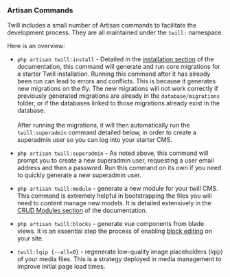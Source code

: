 ### Artisan Commands
Twill includes a small number of Artisan commands to facilitate the development process. They are all maintained under the `twill:` namespace.

Here is an overview:

* `php artisan twill:install` - Detailed in the [installation section](#installation) of the documentation, this command will generate and run core migrations for a starter Twill installation. Running this command after it has already been run can lead to errors and conflicts. This is because it generates new migrations on the fly. The new migrations will not work correctly if previously generated migrations are already in the `database/migrations` folder, or if the databases linked to those migrations already exist in the database.<br/><br/>
After running the migrations, it will then automatically run the `twill:superadmin` command detailed below, in order to create a superadmin user so you can log into your starter CMS.

* `php artisan twill:superadmin` - As noted above, this command will prompt you to create a new superadmin user, requesting a user email address and then a password. Run this command on its own if you need to quickly generate a new superadmin user.

* `php artisan twill:module` - generate a new module for your twill CMS. This command is extremely helpful in bootstrapping the files you will need to content manage new models. It is detailed extensively in the [CRUD Modules section](#cli-generator) of the documentation.

* `php artisan twill:blocks` - generate vue components from blade views. It is an essential step the process of enabling [block editing](#block-editor-3) on your site.

* `twill:lqip {--all=0}` - regenerate low-quality image placeholders (lqip) of your media files. This is a strategy deployed in media management to improve initial page load times.
